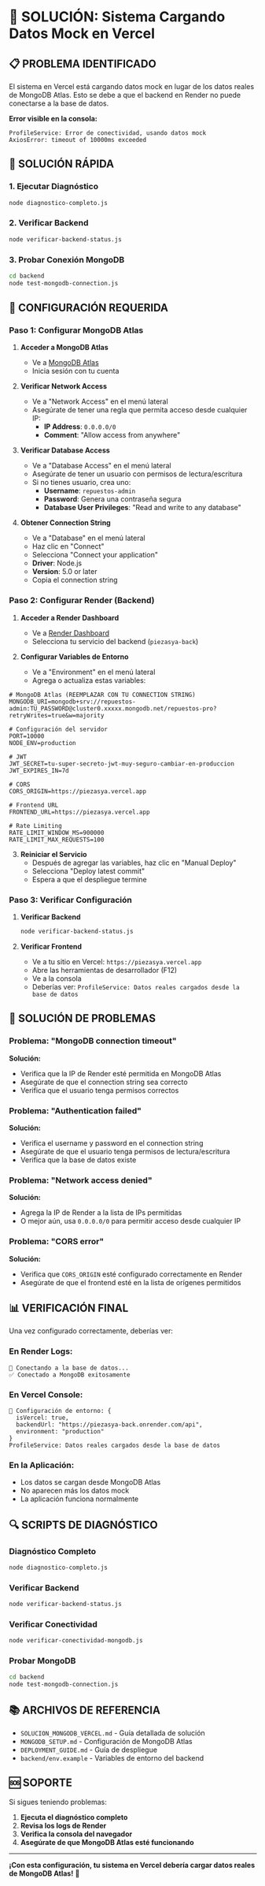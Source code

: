 # 🔧 SOLUCIÓN: Sistema Cargando Datos Mock en Vercel

## 📋 PROBLEMA IDENTIFICADO

El sistema en Vercel está cargando datos mock en lugar de los datos reales de MongoDB Atlas. Esto se debe a que el backend en Render no puede conectarse a la base de datos.

**Error visible en la consola:**
```
ProfileService: Error de conectividad, usando datos mock
AxiosError: timeout of 10000ms exceeded
```

## 🎯 SOLUCIÓN RÁPIDA

### 1. **Ejecutar Diagnóstico**
```bash
node diagnostico-completo.js
```

### 2. **Verificar Backend**
```bash
node verificar-backend-status.js
```

### 3. **Probar Conexión MongoDB**
```bash
cd backend
node test-mongodb-connection.js
```

## 🔧 CONFIGURACIÓN REQUERIDA

### **Paso 1: Configurar MongoDB Atlas**

1. **Acceder a MongoDB Atlas**
   - Ve a [MongoDB Atlas](https://cloud.mongodb.com)
   - Inicia sesión con tu cuenta

2. **Verificar Network Access**
   - Ve a "Network Access" en el menú lateral
   - Asegúrate de tener una regla que permita acceso desde cualquier IP:
     - **IP Address**: `0.0.0.0/0`
     - **Comment**: "Allow access from anywhere"

3. **Verificar Database Access**
   - Ve a "Database Access" en el menú lateral
   - Asegúrate de tener un usuario con permisos de lectura/escritura
   - Si no tienes usuario, crea uno:
     - **Username**: `repuestos-admin`
     - **Password**: Genera una contraseña segura
     - **Database User Privileges**: "Read and write to any database"

4. **Obtener Connection String**
   - Ve a "Database" en el menú lateral
   - Haz clic en "Connect"
   - Selecciona "Connect your application"
   - **Driver**: Node.js
   - **Version**: 5.0 or later
   - Copia el connection string

### **Paso 2: Configurar Render (Backend)**

1. **Acceder a Render Dashboard**
   - Ve a [Render Dashboard](https://dashboard.render.com)
   - Selecciona tu servicio del backend (`piezasya-back`)

2. **Configurar Variables de Entorno**
   - Ve a "Environment" en el menú lateral
   - Agrega o actualiza estas variables:

```env
# MongoDB Atlas (REEMPLAZAR CON TU CONNECTION STRING)
MONGODB_URI=mongodb+srv://repuestos-admin:TU_PASSWORD@cluster0.xxxxx.mongodb.net/repuestos-pro?retryWrites=true&w=majority

# Configuración del servidor
PORT=10000
NODE_ENV=production

# JWT
JWT_SECRET=tu-super-secreto-jwt-muy-seguro-cambiar-en-produccion
JWT_EXPIRES_IN=7d

# CORS
CORS_ORIGIN=https://piezasya.vercel.app

# Frontend URL
FRONTEND_URL=https://piezasya.vercel.app

# Rate Limiting
RATE_LIMIT_WINDOW_MS=900000
RATE_LIMIT_MAX_REQUESTS=100
```

3. **Reiniciar el Servicio**
   - Después de agregar las variables, haz clic en "Manual Deploy"
   - Selecciona "Deploy latest commit"
   - Espera a que el despliegue termine

### **Paso 3: Verificar Configuración**

1. **Verificar Backend**
   ```bash
   node verificar-backend-status.js
   ```

2. **Verificar Frontend**
   - Ve a tu sitio en Vercel: `https://piezasya.vercel.app`
   - Abre las herramientas de desarrollador (F12)
   - Ve a la consola
   - Deberías ver: `ProfileService: Datos reales cargados desde la base de datos`

## 🚨 SOLUCIÓN DE PROBLEMAS

### **Problema: "MongoDB connection timeout"**
**Solución:**
- Verifica que la IP de Render esté permitida en MongoDB Atlas
- Asegúrate de que el connection string sea correcto
- Verifica que el usuario tenga permisos correctos

### **Problema: "Authentication failed"**
**Solución:**
- Verifica el username y password en el connection string
- Asegúrate de que el usuario tenga permisos de lectura/escritura
- Verifica que la base de datos existe

### **Problema: "Network access denied"**
**Solución:**
- Agrega la IP de Render a la lista de IPs permitidas
- O mejor aún, usa `0.0.0.0/0` para permitir acceso desde cualquier IP

### **Problema: "CORS error"**
**Solución:**
- Verifica que `CORS_ORIGIN` esté configurado correctamente en Render
- Asegúrate de que el frontend esté en la lista de orígenes permitidos

## 📊 VERIFICACIÓN FINAL

Una vez configurado correctamente, deberías ver:

### **En Render Logs:**
```
🔌 Conectando a la base de datos...
✅ Conectado a MongoDB exitosamente
```

### **En Vercel Console:**
```
🔧 Configuración de entorno: {
  isVercel: true,
  backendUrl: "https://piezasya-back.onrender.com/api",
  environment: "production"
}
ProfileService: Datos reales cargados desde la base de datos
```

### **En la Aplicación:**
- Los datos se cargan desde MongoDB Atlas
- No aparecen más los datos mock
- La aplicación funciona normalmente

## 🔍 SCRIPTS DE DIAGNÓSTICO

### **Diagnóstico Completo**
```bash
node diagnostico-completo.js
```

### **Verificar Backend**
```bash
node verificar-backend-status.js
```

### **Verificar Conectividad**
```bash
node verificar-conectividad-mongodb.js
```

### **Probar MongoDB**
```bash
cd backend
node test-mongodb-connection.js
```

## 📚 ARCHIVOS DE REFERENCIA

- `SOLUCION_MONGODB_VERCEL.md` - Guía detallada de solución
- `MONGODB_SETUP.md` - Configuración de MongoDB Atlas
- `DEPLOYMENT_GUIDE.md` - Guía de despliegue
- `backend/env.example` - Variables de entorno del backend

## 🆘 SOPORTE

Si sigues teniendo problemas:

1. **Ejecuta el diagnóstico completo**
2. **Revisa los logs de Render**
3. **Verifica la consola del navegador**
4. **Asegúrate de que MongoDB Atlas esté funcionando**

---

**¡Con esta configuración, tu sistema en Vercel debería cargar datos reales de MongoDB Atlas!** 🎉
